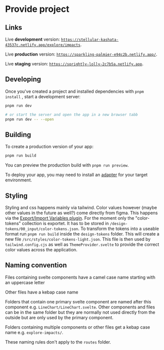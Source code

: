 # Provide project

## Links

Live **development** version: [`https://stellular-kashata-43537c.netlify.app/explore/impacts`](https://stellular-kashata-43537c.netlify.app/explore/impacts).

Live **production** version: [`https://sparkling-palmier-e94c2b.netlify.app/`](https://sparkling-palmier-e94c2b.netlify.app/).

Live **staging** version: [`https://sprightly-lolly-2c7b5a.netlify.app`](https://sprightly-lolly-2c7b5a.netlify.app).

## Developing

Once you've created a project and installed dependencies with `pnpm install` , start a development server:

```bash
pnpm run dev

# or start the server and open the app in a new browser tabb
pnpm run dev -- --open
```

## Building

To create a production version of your app:

```bash
pnpm run build
```

You can preview the production build with `pnpm run preview`.

To deploy your app, you may need to install an [adapter](https://kit.svelte.dev/docs/adapters) for your target environment.

## Styling

Styling and css happens mainly via tailwind. Color values however (maybe other values in the future as well?) come directly from figma. This happens via the [Export/Import Variables plugin](https://www.figma.com/community/plugin/1256972111705530093/Export%2FImport-Variables). For the moment only the "color-tokens" collection is exportet. It has to be stored in `/design-tokens/00_input/color-tokens.json`. To transform the tokens into a useable format run `pnpm run build` inside the `design-tokens` folder. This will create a new file `/src/styles/color-tokens-light.json`. This file is then used by `tailwind.config.cjs` as well as `ThemeProvider.svelte` to provide the correct color values across the application.

## Naming convention

Files containing svelte components have a camel case name starting with an uppercase letter

Other files have a kebap case name

Folders that contain one primary svelte component are named after this component e.g. `LineChart/LineChart.svelte`. Other components and files can be in the same folder but they are normally not used directly from the outside but are only used by the primary component.

Folders containing multiple components or other files get a kebap case name e.g. `explore-impacts/`.

These naming rules don't apply to the `routes` folder.
